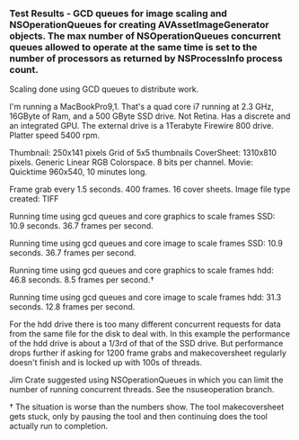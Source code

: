 ### Test Results - GCD queues for image scaling and NSOperationQueues for creating AVAssetImageGenerator objects. The max number of NSOperationQueues concurrent queues allowed to operate at the same time is set to the number of processors as returned by NSProcessInfo process count.

Scaling done using GCD queues to distribute work.

I'm running a MacBookPro9,1. That's a quad core i7 running at 2.3 GHz, 16GByte of Ram, and a 500 GByte SSD drive. Not Retina. Has a discrete and an integrated GPU. The external drive is a 1Terabyte Firewire 800 drive. Platter speed 5400 rpm.

Thumbnail: 250x141 pixels
Grid of 5x5 thumbnails
CoverSheet: 1310x810 pixels. Generic Linear RGB Colorspace. 8 bits per channel.
Movie: Quicktime 960x540, 10 minutes long.

Frame grab every 1.5 seconds. 400 frames. 16 cover sheets. Image file type created: TIFF

Running time using gcd queues and core graphics to scale frames SSD:
10.9 seconds. 36.7 frames per second.

Running time using gcd queues and core image to scale frames SSD:
10.9 seconds. 36.7 frames per second.

Running time using gcd queues and core graphics to scale frames hdd:
46.8 seconds. 8.5 frames per second.†

Running time using gcd queues and core image to scale frames hdd:
31.3 seconds. 12.8 frames per second.

For the hdd drive there is too many different concurrent requests for data from the same file for the disk to deal with. In this example the performance of the hdd drive is about a 1/3rd of that of the SSD drive. But performance drops further if asking for 1200 frame grabs and makecoversheet regularly doesn't  finish and is locked up with 100s of threads.

Jim Crate suggested using NSOperationQueues in which you can limit the number of running concurrent threads. See the nsuseoperation branch.

† The situation is worse than the numbers show. The tool makecoversheet gets stuck, only by pausing the tool and then continuing does the tool actually run to completion.